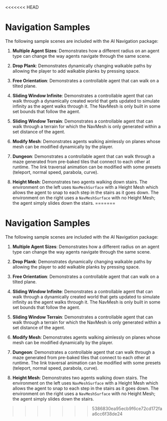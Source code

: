 <<<<<<< HEAD
# Navigation Samples

The following sample scenes are included with the AI Navigation package:

1. **Multiple Agent Sizes**: Demonstrates how a different radius on an agent type can change the way agents navigate through the same scene.

1. **Drop Plank**: Demonstrates dynamically changing walkable paths by allowing the player to add walkable planks by pressing space.

1. **Free Orientation**: Demonstrates a controllable agent that can walk on a tilted plane.

1. **Sliding Window Infinite**: Demonstrates a controllable agent that can walk through a dynamically created world that gets updated to simulate infinity as the agent walks through it. The NavMesh is only built in some set bounds that follow the agent.

1. **Sliding Window Terrain**: Demonstrates a controllable agent that can walk through a terrain for which the NavMesh is only generated within a set distance of the agent.

1. **Modify Mesh**: Demonstrates agents walking aimlessly on planes whose mesh can be modified dynamically by the player.

1. **Dungeon**: Demonstrates a controllable agent that can walk through a maze generated from pre-baked tiles that connect to each other at runtime. The link traversal animation can be modified with some presets (teleport, normal speed, parabola, curve).

1. **Height Mesh**: Demonstrates two agents walking down stairs. The environment on the left uses `NavMeshSurface` with a Height Mesh which allows the agent to snap to each step in the stairs as it goes down. The environment on the right uses a `NavMeshSurface` with no Height Mesh; the agent simply slides down the stairs.
=======
# Navigation Samples

The following sample scenes are included with the AI Navigation package:

1. **Multiple Agent Sizes**: Demonstrates how a different radius on an agent type can change the way agents navigate through the same scene.

1. **Drop Plank**: Demonstrates dynamically changing walkable paths by allowing the player to add walkable planks by pressing space.

1. **Free Orientation**: Demonstrates a controllable agent that can walk on a tilted plane.

1. **Sliding Window Infinite**: Demonstrates a controllable agent that can walk through a dynamically created world that gets updated to simulate infinity as the agent walks through it. The NavMesh is only built in some set bounds that follow the agent.

1. **Sliding Window Terrain**: Demonstrates a controllable agent that can walk through a terrain for which the NavMesh is only generated within a set distance of the agent.

1. **Modify Mesh**: Demonstrates agents walking aimlessly on planes whose mesh can be modified dynamically by the player.

1. **Dungeon**: Demonstrates a controllable agent that can walk through a maze generated from pre-baked tiles that connect to each other at runtime. The link traversal animation can be modified with some presets (teleport, normal speed, parabola, curve).

1. **Height Mesh**: Demonstrates two agents walking down stairs. The environment on the left uses `NavMeshSurface` with a Height Mesh which allows the agent to snap to each step in the stairs as it goes down. The environment on the right uses a `NavMeshSurface` with no Height Mesh; the agent simply slides down the stairs.
>>>>>>> 5386830ea95ecb9f6ce72cd172faa6cc6f38de24
